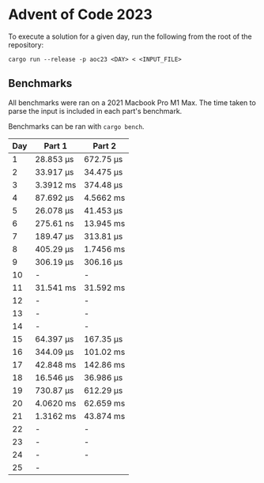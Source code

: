 # Advent of Code 2023

To execute a solution for a given day, run the following from the root of the
repository:

```
cargo run --release -p aoc23 <DAY> < <INPUT_FILE>
```

## Benchmarks

All benchmarks were ran on a 2021 Macbook Pro M1 Max. The time taken to parse
the input is included in each part's benchmark.

Benchmarks can be ran with `cargo bench`.

| Day | Part 1    | Part 2    |
| --- | ------    | ------    |
| 1   | 28.853 µs | 672.75 µs |
| 2   | 33.917 µs | 34.475 µs |
| 3   | 3.3912 ms | 374.48 µs |
| 4   | 87.692 µs | 4.5662 ms |
| 5   | 26.078 µs | 41.453 µs |
| 6   | 275.61 ns | 13.945 ms |
| 7   | 189.47 µs | 313.81 µs |
| 8   | 405.29 µs | 1.7456 ms |
| 9   | 306.19 µs | 306.16 µs |
| 10  | - | - |
| 11  | 31.541 ms | 31.592 ms |
| 12  | - | - |
| 13  | - | - |
| 14  | - | - |
| 15  | 64.397 µs | 167.35 µs |
| 16  | 344.09 µs | 101.02 ms |
| 17  | 42.848 ms | 142.86 ms |
| 18  | 16.546 µs | 36.986 µs |
| 19  | 730.87 µs | 612.29 µs |
| 20  | 4.0620 ms | 62.659 ms |
| 21  | 1.3162 ms | 43.874 ms |
| 22  | - | - |
| 23  | - | - |
| 24  | - | - |
| 25  | - |           |
